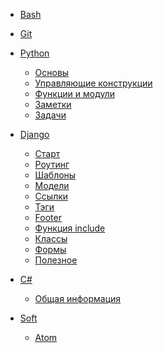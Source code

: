 * [Bash](bash.md)

* [Git](git.md)

* [Python]()
    * [Основы](python/01_basics.md)
    * [Управляющие конструкции](python/02_сontrol_structures.md)
    * [Функции и модули](python/03_functions_and_modules.md)
    * [Заметки](python/notes.md)
    * [Задачи](python/tasks.md)

* [Django](django/01_first.md)
    * [Старт](django/02_start.md)
    * [Роутинг](django/03_routing.md)
    * [Шаблоны](django/04_templates.md)
    * [Модели](django/05_models.md)
    * [Ссылки](django/06_edit_links.md)
    * [Тэги](django/07_tags.md)
    * [Footer](django/08_footer.md)
    * [Функция include](django/09_include.md)
    * [Классы](django/10_class.md)
    * [Формы](django/11_forms.md)
    * [Полезное](django/00_useful.md)
    
* [С#]()
    * [Общая информация](csharp/01_basics.md)

* [Soft]()
  * [Atom](soft/atom.md)
